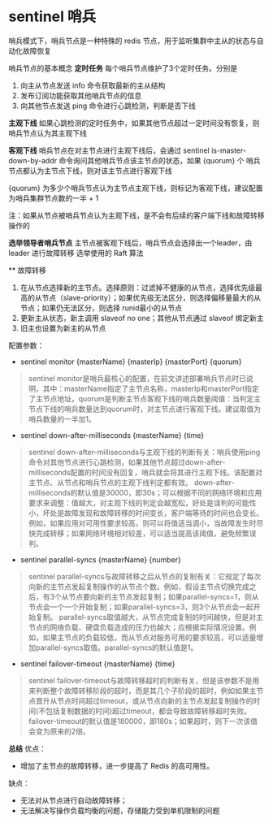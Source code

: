 # sentinel 哨兵
哨兵模式下，哨兵节点是一种特殊的 redis 节点，用于监听集群中主从的状态与自动化故障恢复

哨兵节点的基本概念
**定时任务**
每个哨兵节点维护了3个定时任务。分别是
1. 向主从节点发送 info 命令获取最新的主从结构
2. 发布订阅功能获取其他哨兵节点的信息
3. 向其他节点发送 ping 命令进行心跳检测，判断是否下线

**主观下线**
如果心跳检测的定时任务中，如果其他节点超过一定时间没有恢复，则哨兵节点认为其主观下线

**客观下线**
哨兵节点在对主节点进行主观下线后，会通过 sentinel is-master-down-by-addr 命令询问其他哨兵节点该主节点的状态，如果 {quorum} 个 哨兵节点都认为主节点下线，则对该主节点进行客观下线

{quorum} 为多少个哨兵节点认为主节点主观下线，则标记为客观下线，建议配置为哨兵集群节点数的一半 + 1

注：如果从节点被哨兵节点认为主观下线，是不会有后续的客户端下线和故障转移操作的

**选举领导者哨兵节点**
主节点被客观下线后，哨兵节点会选择出一个leader，由leader 进行故障转移
选举使用的 Raft 算法

** 故障转移
1. 在从节点选择新的主节点。选择原则：过滤掉不健康的从节点，选择优先级最高的从节点（slave-priority）；如果优先级无法区分，则选择偏移量最大的从节点；如果仍无法区分，则选择 runid最小的从节点
2. 更新主从状态，新主调用 slaveof no one；其他从节点通过 slaveof 绑定新主
3. 旧主也设置为新主的从节点

配置参数：
- sentinel monitor {masterName} {masterIp} {masterPort} {quorum}
> sentinel monitor是哨兵最核心的配置，在前文讲述部署哨兵节点时已说明，其中：masterName指定了主节点名称，masterIp和masterPort指定了主节点地址，quorum是判断主节点客观下线的哨兵数量阈值：当判定主节点下线的哨兵数量达到quorum时，对主节点进行客观下线。建议取值为哨兵数量的一半加1。

- sentinel down-after-milliseconds {masterName} {time}
> sentinel down-after-milliseconds与主观下线的判断有关：哨兵使用ping命令对其他节点进行心跳检测，如果其他节点超过down-after-milliseconds配置的时间没有回复，哨兵就会将其进行主观下线。该配置对主节点、从节点和哨兵节点的主观下线判定都有效。
down-after-milliseconds的默认值是30000，即30s；可以根据不同的网络环境和应用要求来调整：值越大，对主观下线的判定会越宽松，好处是误判的可能性小，坏处是故障发现和故障转移的时间变长，客户端等待的时间也会变长。例如，如果应用对可用性要求较高，则可以将值适当调小，当故障发生时尽快完成转移；如果网络环境相对较差，可以适当提高该阈值，避免频繁误判。

- sentinel parallel-syncs {masterName} {number}
> sentinel parallel-syncs与故障转移之后从节点的复制有关：它规定了每次向新的主节点发起复制操作的从节点个数。例如，假设主节点切换完成之后，有3个从节点要向新的主节点发起复制；如果parallel-syncs=1，则从节点会一个一个开始复制；如果parallel-syncs=3，则3个从节点会一起开始复制。
parallel-syncs取值越大，从节点完成复制的时间越快，但是对主节点的网络负载、硬盘负载造成的压力也越大；应根据实际情况设置。例如，如果主节点的负载较低，而从节点对服务可用的要求较高，可以适量增加parallel-syncs取值。parallel-syncs的默认值是1。

- sentinel failover-timeout {masterName} {time}
> sentinel failover-timeout与故障转移超时的判断有关，但是该参数不是用来判断整个故障转移阶段的超时，而是其几个子阶段的超时，例如如果主节点晋升从节点时间超过timeout，或从节点向新的主节点发起复制操作的时间(不包括复制数据的时间)超过timeout，都会导致故障转移超时失败。
failover-timeout的默认值是180000，即180s；如果超时，则下一次该值会变为原来的2倍。

**总结**
优点：
- 增加了主节点的故障转移，进一步提高了 Redis 的高可用性。

缺点：
- 无法对从节点进行自动故障转移；
- 无法解决写操作负载均衡的问题，存储能力受到单机限制的问题